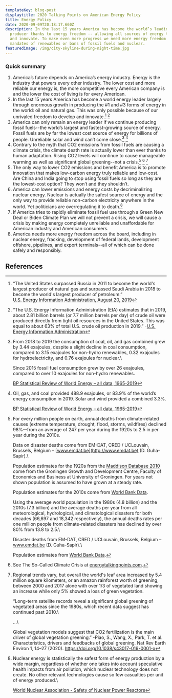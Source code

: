 ```yaml
---
templateKey: blog-post
displaytitle: 2020 Talking Points on American Energy Policy
title: Energy Policy
date: 2020-09-09T20:18:17.660Z
description: In the last 15 years America has become the world’s leading energy
  producer thanks to energy freedom -- allowing all sources of energy to compete
  and innovate. To make even more progress we need more energy freedom -- not
  mandates of renewables or bans of fossil fuels and nuclear.
featuredimage: /img/city-skyline-during-night-time.jpg
---
```

### Quick summary

1. America’s future depends on America’s energy industry. Energy is the industry that powers every other industry. The lower cost and more reliable our energy is, the more competitive every American company is and the lower the cost of living is for every American.
2. In the last 15 years America has become a world energy leader largely through enormous growth in producing the #1 and #3 forms of energy in the world: oil and natural gas. This was only possible because of our unrivaled freedom to develop and innovate.[^1] [^2]
3. America can only remain an energy leader if we continue producing fossil fuels--the world’s largest and fastest-growing source of energy. Fossil fuels are by far the lowest cost source of energy for billions of people. Unreliable solar and wind can’t come close.[^3] [^4]
4. Contrary to the myth that CO2 emissions from fossil fuels are causing a climate crisis, the climate death rate is actually lower than ever thanks to human adaptation. Rising CO2 levels will continue to cause manageable warming as well as significant global greening--not a crisis.[^5] [^6] [^7]
5. The only way to lower CO2 emissions and benefit America is to promote innovation that makes low-carbon energy truly reliable and low-cost. Are China and India going to stop using fossil fuels so long as they are the lowest-cost option? They won’t and they shouldn’t.
6. America can lower emissions and energy costs by decriminalizing nuclear energy. Nuclear is actually the safest source of energy and the only way to provide reliable non-carbon electricity anywhere in the world. Yet politicians are overregulating it to death.[^8]
7. If America tries to rapidly eliminate fossil fuel use through a Green New Deal or Biden Climate Plan we will not prevent a crisis, we will cause a crisis by making energy completely unreliable and unaffordable for American industry and American consumers.
8. America needs more energy freedom across the board, including in nuclear energy, fracking, development of federal lands, development offshore, pipelines, and export terminals--all of which can be done safely and responsibly.

## References

[^1]:
    “The United States surpassed Russia in 2011 to become the world's largest producer of natural gas and surpassed Saudi Arabia in 2018 to become the world's largest producer of petroleum.”\
    [U.S. Energy Information Administration, August 20, 2019](https://www.eia.gov/todayinenergy/detail.php?id=40973)

[^2]: “The U.S. Energy Information Administration (EIA) estimates that in 2019, about 2.81 billion barrels (or 7.7 million barrels per day) of crude oil were produced directly from tight oil resources in the United States. This was equal to about 63% of total U.S. crude oil production in 2019.” -[U.S. Energy Information Administration](https://www.eia.gov/tools/faqs/faq.php?id=847&t=6)
[^3]:
    From 2018 to 2019 the consumption of coal, oil, and gas combined grew by 3.44 exajoules, despite a slight decline in coal consumption, compared to 3.15 exajoules for non-hydro renewables, 0.32 exajoules for hydroelectricity, and 0.76 exajoules for nuclear.\

    Since 2015 fossil fuel consumption grew by over 26 exajoules, compared to over 10 exajoules for non-hydro renewables.

    [BP Statistical Review of World Energy – all data, 1965-2019](https://www.bp.com/en/global/corporate/energy-economics/statistical-review-of-world-energy.html)

[^4]:
    Oil, gas, and coal provided 488.9 exajoules, or 83.9% of the world’s energy consumption in 2019. Solar and wind provided a combined 3.3%.

    [BP Statistical Review of World Energy – all data, 1965-2019](https://www.bp.com/en/global/corporate/energy-economics/statistical-review-of-world-energy.html)

[^5]:
    For every million people on earth, annual deaths from climate-related causes (extreme temperature, drought, flood, storms, wildfires) declined 98%--from an average of 247 per year during the 1920s to 2.5 in per year during the 2010s.

    Data on disaster deaths come from EM-DAT, CRED / UCLouvain, Brussels, Belgium – [www.emdat.be](http://www.emdat.be) (D. Guha-Sapir).\

    Population estimates for the 1920s from the [Maddison Database 2010](https://www.rug.nl/ggdc/historicaldevelopment/maddison/releases/maddison-database-2010) come from the Groningen Growth and Development Centre, Faculty of Economics and Business at University of Groningen. For years not shown population is assumed to have grown at a steady rate.

    Population estimates for the 2010s come from [World Bank Data](https://data.worldbank.org/indicator/SP.POP.TOTL).

    Using the average world population in the 1980s (4.8 billion) and the 2010s (7.3 billion) and the average deaths per year from all meteorological, hydrological, and climatological disasters for both decades (66,697 and 18,342 respectively), the annual deaths rates per one million people from climate-related disasters has declined by over 80% from 13.8 to 2.5.\

    Disaster deaths from EM-DAT, CRED / UCLouvain, Brussels, Belgium – www.emdat.be (D. Guha-Sapir).\

    Population estimates from [World Bank Data](https://data.worldbank.org/indicator/SP.POP.TOTL).

[^6]: See The So-Called Climate Crisis at [energytalkingpoints.com](http://energytalkingpoints.com).
[^7]:
    Regional trends vary, but overall the world's leaf area increased by 5.4 million square kilometers, or an amazon rainforest worth of greening, between 2000 and 2017 alone with over 1/3 of vegetated land showing an increase while only 5% showed a loss of green vegetation.

    “Long-term satellite records reveal a significant global greening of vegetated areas since the 1980s, which recent data suggest has continued past 2010.\

    …\

    Global vegetation models suggest that CO2 fertilization is the main driver of global vegetation greening.” -Piao, S., Wang, X., Park, T. et al. Characteristics, drivers and feedbacks of global greening. Nat Rev Earth Environ 1, 14–27 (2020). <https://doi.org/10.1038/s43017-019-0001-x>

[^8]:
    Nuclear energy is statistically the safest form of energy production by a wide margin, regardless of whether one takes into account speculative health impacts from air pollution, which nuclear technology does not create. No other relevant technologies cause so few casualties per unit of energy produced.\

    [World Nuclear Association - Safety of Nuclear Power Reactors](https://www.world-nuclear.org/information-library/safety-and-security/safety-of-plants/safety-of-nuclear-power-reactors.aspx)
